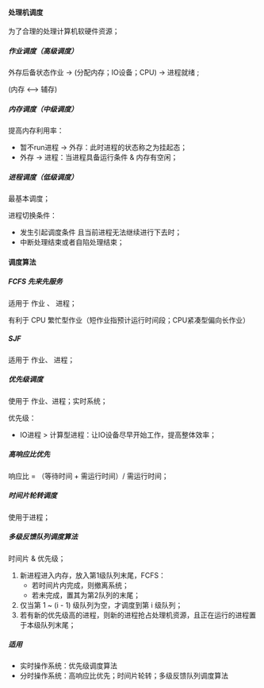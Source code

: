 

#### 处理机调度

为了合理的处理计算机软硬件资源；

##### 作业调度（高级调度）

外存后备状态作业 -> (分配内存；IO设备；CPU) -> 进程就绪 ;

(内存 <--> 辅存)



##### 内存调度（中级调度）

提高内存利用率：

- 暂不run进程 -> 外存：此时进程的状态称之为挂起态；
- 外存 -> 进程：当进程具备运行条件 & 内存有空闲；



##### 进程调度（低级调度）

最基本调度；

进程切换条件：

- 发生引起调度条件 且当前进程无法继续进行下去时；
- 中断处理结束或者自陷处理结束；



#### 调度算法

##### FCFS 先来先服务

适用于 作业 、 进程；

有利于 CPU 繁忙型作业（短作业指预计运行时间段；CPU紧凑型偏向长作业）

##### SJF 

适用于 作业、 进程；

##### 优先级调度

使用于 作业、进程；实时系统；

优先级：

- IO进程 > 计算型进程：让IO设备尽早开始工作，提高整体效率；

##### 高响应比优先

响应比 = （等待时间 + 需运行时间）/ 需运行时间；



##### 时间片轮转调度

使用于进程；



##### 多级反馈队列调度算法

时间片 & 优先级；

1. 新进程进入内存，放入第1级队列末尾，FCFS：
   - 若时间片内完成，则撤离系统；
   - 若未完成，置其为第2队列的末尾；
2. 仅当第 1 ~ (i - 1) 级队列为空，才调度到第 i 级队列；
3. 若有新的优先级高的进程，则新的进程抢占处理机资源，且正在运行的进程置于本级队列末尾；



##### 适用

- 实时操作系统：优先级调度算法
- 分时操作系统：高响应比优先；时间片轮转；多级反馈队列调度算法